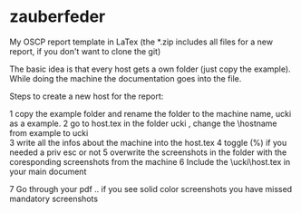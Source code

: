 # zauberfeder
My OSCP report template in LaTex
(the *.zip includes all files for a new report, if you don't want to clone the git)

The basic idea is that every host gets a own folder (just copy the example).
While doing the machine the documentation goes into the file.

Steps to create a new host for the report:

1 copy the example folder and rename the folder to the machine name, ucki as a example.
2 go to host.tex in the folder ucki , change the \hostname from example to ucki  
3 write all the infos about the machine into the host.tex
4 toggle (%) if you needed a priv esc or not
5 overwrite the screenshots in the folder with the coresponding screenshots from the machine
6 Include the  \ucki\host.tex in your main document

7 Go through your pdf .. if you see solid color screenshots you have missed mandatory screenshots
